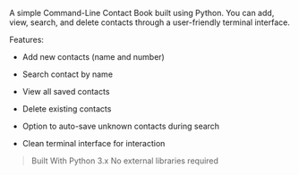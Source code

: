 A simple Command-Line Contact Book built using Python.
You can add, view, search, and delete contacts through a user-friendly terminal interface.

 Features:

 - Add new contacts (name and number)

 - Search contact by name

 - View all saved contacts

 - Delete existing contacts

 - Option to auto-save unknown contacts during search

 - Clean terminal interface for interaction

 > Built With
Python 3.x
No external libraries required